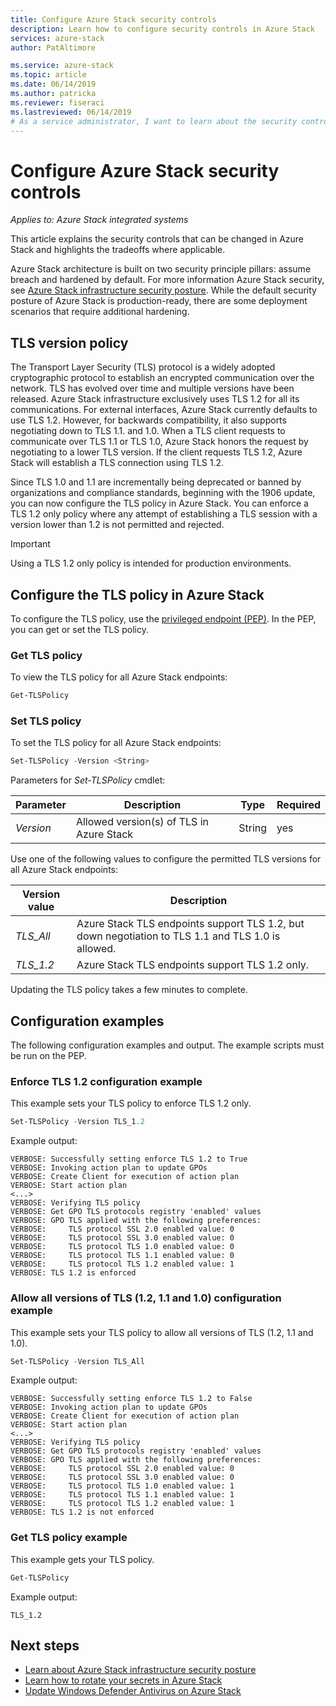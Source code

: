 ```yaml
---
title: Configure Azure Stack security controls
description: Learn how to configure security controls in Azure Stack
services: azure-stack
author: PatAltimore

ms.service: azure-stack
ms.topic: article
ms.date: 06/14/2019
ms.author: patricka
ms.reviewer: fiseraci
ms.lastreviewed: 06/14/2019
# As a service administrator, I want to learn about the security controls applied to Azure Stack, so that I can configure security.
---
```


# Configure Azure Stack security controls

*Applies to: Azure Stack integrated systems*

This article explains the security controls that can be changed in Azure Stack and highlights the tradeoffs where applicable.

Azure Stack architecture is built on two security principle pillars: assume breach and hardened by default. For more information Azure Stack security, see [Azure Stack infrastructure security posture](azure-stack-security-foundations.md). While the default security posture of Azure Stack is production-ready, there are some deployment scenarios that require additional hardening.

## TLS version policy

The Transport Layer Security (TLS) protocol is a widely adopted cryptographic protocol to establish an encrypted communication over the network. TLS has evolved over time and multiple versions have been released. Azure Stack infrastructure exclusively uses TLS 1.2 for all its communications. For external interfaces, Azure Stack currently defaults to use TLS 1.2. However, for backwards compatibility, it also supports negotiating down to TLS 1.1. and 1.0. When a TLS client requests to communicate over TLS 1.1 or TLS 1.0, Azure Stack honors the request by negotiating to a lower TLS version. If the client requests TLS 1.2, Azure Stack will establish a TLS connection using TLS 1.2.

Since TLS 1.0 and 1.1 are incrementally being deprecated or banned by organizations and compliance standards, beginning with the 1906 update, you can now configure the TLS policy in Azure Stack. You can enforce a TLS 1.2 only policy where any attempt of establishing a TLS session with a version lower than 1.2 is not permitted and rejected.

> [!IMPORTANT]
> Using a TLS 1.2 only policy is intended for production environments.

## Configure the TLS policy in Azure Stack

To configure the TLS policy, use the [privileged endpoint (PEP)](azure-stack-privileged-endpoint.md). In the PEP, you can get or set the TLS policy.

### Get TLS policy

To view the TLS policy for all Azure Stack endpoints:

```powershell
Get-TLSPolicy
```

### Set TLS policy

To set the TLS policy for all Azure Stack endpoints:

```powershell
Set-TLSPolicy -Version <String>
```

Parameters for *Set-TLSPolicy* cmdlet:

| Parameter | Description | Type | Required |
|---------|---------|---------|---------|
| *Version* | Allowed version(s) of TLS in Azure Stack | String | yes|

Use one of the following values to configure the permitted TLS versions for all Azure Stack endpoints:

| Version value | Description |
|---------|---------|
| *TLS_All* | Azure Stack TLS endpoints support TLS 1.2, but down negotiation to TLS 1.1 and TLS 1.0 is allowed. |
| *TLS_1.2* | Azure Stack TLS endpoints support TLS 1.2 only. | 

Updating the TLS policy takes a few minutes to complete.

## Configuration examples

The following configuration examples and output. The example scripts must be run on the PEP.

### Enforce TLS 1.2 configuration example

This example sets your TLS policy to enforce TLS 1.2 only.

```powershell
Set-TLSPolicy -Version TLS_1.2
```

Example output:

```
VERBOSE: Successfully setting enforce TLS 1.2 to True
VERBOSE: Invoking action plan to update GPOs
VERBOSE: Create Client for execution of action plan
VERBOSE: Start action plan
<...>
VERBOSE: Verifying TLS policy
VERBOSE: Get GPO TLS protocols registry 'enabled' values
VERBOSE: GPO TLS applied with the following preferences:
VERBOSE:     TLS protocol SSL 2.0 enabled value: 0
VERBOSE:     TLS protocol SSL 3.0 enabled value: 0
VERBOSE:     TLS protocol TLS 1.0 enabled value: 0
VERBOSE:     TLS protocol TLS 1.1 enabled value: 0
VERBOSE:     TLS protocol TLS 1.2 enabled value: 1
VERBOSE: TLS 1.2 is enforced
```

### Allow all versions of TLS (1.2, 1.1 and 1.0) configuration example

This example sets your TLS policy to allow all versions of TLS (1.2, 1.1 and 1.0).

```powershell
Set-TLSPolicy -Version TLS_All
```

Example output:

```
VERBOSE: Successfully setting enforce TLS 1.2 to False
VERBOSE: Invoking action plan to update GPOs
VERBOSE: Create Client for execution of action plan
VERBOSE: Start action plan
<...>
VERBOSE: Verifying TLS policy
VERBOSE: Get GPO TLS protocols registry 'enabled' values
VERBOSE: GPO TLS applied with the following preferences:
VERBOSE:     TLS protocol SSL 2.0 enabled value: 0
VERBOSE:     TLS protocol SSL 3.0 enabled value: 0
VERBOSE:     TLS protocol TLS 1.0 enabled value: 1
VERBOSE:     TLS protocol TLS 1.1 enabled value: 1
VERBOSE:     TLS protocol TLS 1.2 enabled value: 1
VERBOSE: TLS 1.2 is not enforced
```

### Get TLS policy example

This example gets your TLS policy.

```powershell
Get-TLSPolicy
```

Example output:

```
TLS_1.2
```

## Next steps

- [Learn about Azure Stack infrastructure security posture](azure-stack-security-foundations.md)
- [Learn how to rotate your secrets in Azure Stack](azure-stack-rotate-secrets.md)
- [Update Windows Defender Antivirus on Azure Stack](azure-stack-security-av.md)